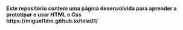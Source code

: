 <h4>Este repositório contem uma página desenvolvida para aprender a prototipar e usar HTML e Css
<br>https://miguel1dm.github.io/tela01/



